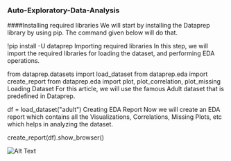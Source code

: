 ### Auto-Exploratory-Data-Analysis

####Installing required libraries
We will start by installing the Dataprep library by using pip. The command given below will do that.

!pip install -U dataprep
Importing required libraries
In this step, we will import the required libraries for loading the dataset, and performing EDA operations.

from dataprep.datasets import load_dataset
from dataprep.eda import create_report
from dataprep.eda import plot, plot_correlation, plot_missing
Loading Dataset
For this article, we will use the famous Adult dataset that is predefined in Dataprep.

df = load_dataset("adult")
Creating EDA Report
Now we will create an EDA report which contains all the Visualizations, Correlations, Missing Plots, etc which helps in analyzing the dataset.

create_report(df).show_browser()

![Alt Text](https://miro.medium.com/v2/resize:fit:828/format:webp/1*4eQvXzzRf6orEpQLKg1dpw.png)
